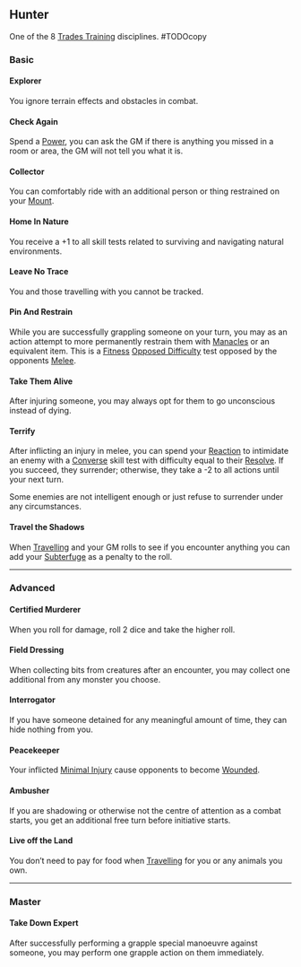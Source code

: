 ## Hunter
One of the 8 [Trades Training](Trades-Training) disciplines.
#TODOcopy 

### Basic
#### Explorer
You ignore terrain effects and obstacles in combat.

#### Check Again
Spend a [Power](Stats#Power), you can ask the GM if there is anything you missed in a room or area, the GM will not tell you what it is.

#### Collector
You can comfortably ride with an additional person or thing restrained on your [Mount](Mounts).

#### Home In Nature
You receive a +1 to all skill tests related to surviving and navigating natural environments.

#### Leave No Trace
You and those travelling with you cannot be tracked.

#### Pin And Restrain
While you are successfully grappling someone on your turn, you may as an action attempt to more permanently restrain them with [Manacles](Example-Gear#Manacles) or an equivalent item. This is a [Fitness](Fitness) [Opposed Difficulty](Skills#Opposed%20Difficulty) test opposed by the opponents [Melee](Melee).

#### Take Them Alive
After injuring someone, you may always opt for them to go unconscious instead of dying.

#### Terrify
After inflicting an injury in melee, you can spend your [Reaction](Combat#Reacting%20to%20Attacks) to intimidate an enemy with a [Converse](Converse) skill test with difficulty equal to their [Resolve](Stats#Resolve). If you succeed, they surrender; otherwise, they take a -2 to all actions until your next turn.

Some enemies are not intelligent enough or just refuse to surrender under any circumstances.

#### Travel the Shadows
When [Travelling](Telling-The-Story#Travelling) and your GM rolls to see if you encounter anything you can add your [Subterfuge](Subterfuge) as a penalty to the roll.

---
### Advanced
#### Certified Murderer
When you roll for damage, roll 2 dice and take the higher roll.

#### Field Dressing
When collecting bits from creatures after an encounter, you may collect one additional from any monster you choose.

#### Interrogator
If you have someone detained for any meaningful amount of time, they can hide nothing from you.

#### Peacekeeper
Your inflicted [Minimal Injury](Injury#Minimal%20Injury) cause opponents to become [Wounded](Injury#Being%20Wounded).

#### Ambusher
If you are shadowing or otherwise not the centre of attention as a combat starts, you get an additional free turn before initiative starts.

#### Live off the Land
You don’t need to pay for food when [Travelling](Telling-The-Story#Travelling) for you or any animals you own.

---
### Master

#### Take Down Expert
After successfully performing a grapple special manoeuvre against someone, you may perform one grapple action on them immediately.
